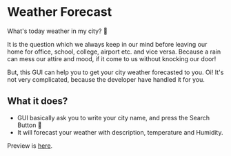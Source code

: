 # Weather Forecast 
<p>
  What's today weather in my city? 🧔
</p>
<p>
  It is the question which we always keep in our mind before leaving our home for office, school, college, airport etc. and vice versa. Because a rain can mess our attire and mood, if it come to us without knocking our door!
</p>
<p>
  But, this GUI can help you to get your city weather forecasted to you. Oi! It's not very complicated, because the developer have handled it for you.
</p>

## What it does?
- GUI basically ask you to write your city name, and press the Search Button 🔘
- It will forecast your weather with description, temperature and Humidity.

Preview is <a href="https://www.linkedin.com/posts/abhishek-roka-bbb2b3232_hi-connections-today-i-am-here-to-showcase-activity-7101570221039087618-b3hH?utm_source=share&utm_medium=member_desktop">here</a>.
